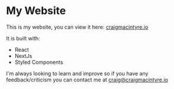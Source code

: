 # My Website

This is my website, you can view it here: [craigmacintyre.io](https://craigmacintyre.io/)

It is built with:

- React
- NextJs
- Styled Components

I'm always looking to learn and improve so if you have any feedback/criticism you can contact me at craig@craigmacintyre.io
